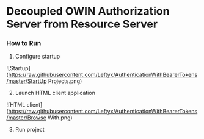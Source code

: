 # Decoupled OWIN Authorization Server from Resource Server

### How to Run

1. Configure startup

![Startup](https://raw.githubusercontent.com/Leftyx/AuthenticationWithBearerTokens/master/StartUp Projects.png)

2. Launch HTML client application

![HTML client](https://raw.githubusercontent.com/Leftyx/AuthenticationWithBearerTokens/master/Browse With.png)

3. Run project




